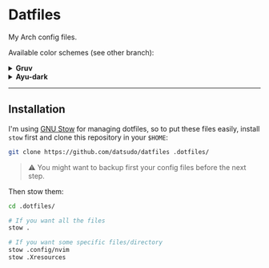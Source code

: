 # Datfiles

My Arch config files.

Available color schemes (see other branch):

<div>
<details>
<summary><b>Gruv</b></summary>

<img src=".images/gruv">
</img>
</div>


<div>
<details>
<summary><b>Ayu-dark</b></summary>

<img src=".images/ayu-dark">
</img>
</div>

---

## Installation

I'm using [GNU Stow](https://www.gnu.org/software/stow/) for managing dotfiles, so to put these files easily, install `stow` first and clone this repository in your `$HOME`:

```bash
git clone https://github.com/datsudo/datfiles .dotfiles/
```

> :warning: You might want to backup first your config files before the next step.

Then stow them:

```bash
cd .dotfiles/

# If you want all the files
stow .

# If you want some specific files/directory
stow .config/nvim
stow .Xresources
```


